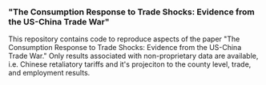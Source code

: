 ### "The Consumption Response to Trade Shocks: Evidence from the US-China Trade War"

This repository contains code to reproduce aspects of the paper "The Consumption Response to Trade Shocks: Evidence from the US-China Trade War." Only results associated with non-proprietary data are available, i.e. Chinese retaliatory tariffs and it's projeciton to the county level, trade, and employment results. 

